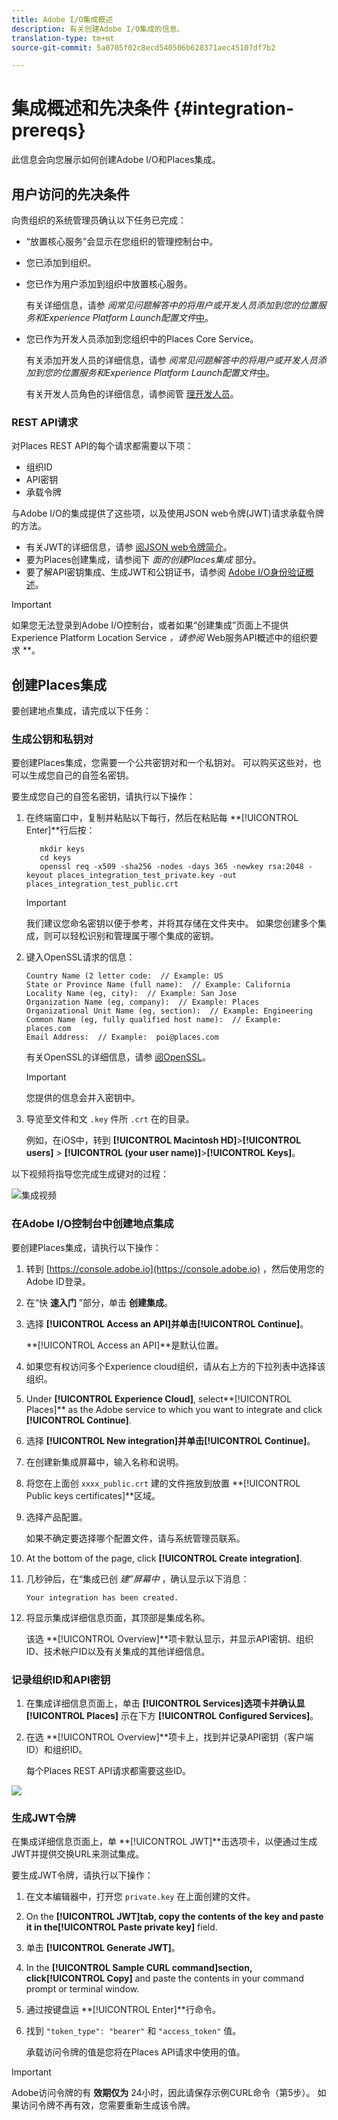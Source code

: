 ```yaml
---
title: Adobe I/O集成概述
description: 有关创建Adobe I/O集成的信息。
translation-type: tm+mt
source-git-commit: 5a0705f02c8ecd540506b628371aec45107df7b2

---
```



# 集成概述和先决条件 {#integration-prereqs}

此信息会向您展示如何创建Adobe I/O和Places集成。

## 用户访问的先决条件

向贵组织的系统管理员确认以下任务已完成：

* “放置核心服务”会显示在您组织的管理控制台中。
* 您已添加到组织。
* 您已作为用户添加到组织中放置核心服务。

   有关详细信息，请参 *阅常见问题解答中的将用户或开发人员添加到您的位置服务和Experience Platform Launch配置文件*[中](/help/places-faqs.md)。

* 您已作为开发人员添加到您组织中的Places Core Service。

   有关添加开发人员的详细信息，请参 *阅常见问题解答中的将用户或开发人员添加到您的位置服务和Experience Platform Launch配置文件*[中](/help/places-faqs.md)。

   有关开发人员角色的详细信息，请参阅管 [理开发人员](https://helpx.adobe.com/enterprise/using/manage-developers.html)。

### REST API请求

对Places REST API的每个请求都需要以下项：

* 组织ID
* API密钥
* 承载令牌

与Adobe I/O的集成提供了这些项，以及使用JSON web令牌(JWT)请求承载令牌的方法。

* 有关JWT的详细信息，请参 [阅JSON web令牌简介](https://jwt.io/introduction/)。
* 要为Places创建集成，请参阅下 *面的创建Places集成* 部分。
* 要了解API密钥集成、生成JWT和公钥证书，请参阅 [Adobe I/O身份验证概述](https://www.adobe.io/apis/cloudplatform/console/authentication/gettingstarted.html)。

>[!IMPORTANT]
>
>如果您无法登录到Adobe I/O控制台，或者如果“创建集成”页面上不提供Experience Platform Location Service *，请参阅* Web服务API概述中的组织要求 **[](/help/web-service-api/places-web-services.md)。

## 创建Places集成

要创建地点集成，请完成以下任务：

### 生成公钥和私钥对

要创建Places集成，您需要一个公共密钥对和一个私钥对。 可以购买这些对，也可以生成您自己的自签名密钥。

要生成您自己的自签名密钥，请执行以下操作：

1. 在终端窗口中，复制并粘贴以下每行，然后在粘贴每 **[!UICONTROL Enter]**行后按：

   ```text
      mkdir keys
      cd keys
      openssl req -x509 -sha256 -nodes -days 365 -newkey rsa:2048 -keyout places_integration_test_private.key -out    places_integration_test_public.crt
   ```

   >[!IMPORTANT]
   >
   >我们建议您命名密钥以便于参考，并将其存储在文件夹中。 如果您创建多个集成，则可以轻松识别和管理属于哪个集成的密钥。

1. 键入OpenSSL请求的信息：

   ```text
   Country Name (2 letter code:  // Example: US
   State or Province Name (full name):  // Example: California
   Locality Name (eg, city):  // Example: San Jose
   Organization Name (eg, company):  // Example: Places
   Organizational Unit Name (eg, section):  // Example: Engineering
   Common Name (eg, fully qualified host name):  // Example: places.com
   Email Address:  // Example:  poi@places.com
   ```

   有关OpenSSL的详细信息，请参 [阅OpenSSL](https://www.openssl.org/)。

   >[!IMPORTANT]
   >
   >您提供的信息会并入密钥中。

1. 导览至文件和文 `.key` 件所 `.crt` 在的目录。

   例如，在iOS中，转到 **[!UICONTROL Macintosh HD]**>**[!UICONTROL users]** > **[!UICONTROL (your user name)]**>**[!UICONTROL Keys]**。

以下视频将指导您完成生成键对的过程：

![集成视频](/help/assets/places_integration_video.gif)

### 在Adobe I/O控制台中创建地点集成

要创建Places集成，请执行以下操作：

1. 转到 [https://console.adobe.io](https://console.adobe.io) ，然后使用您的Adobe ID登录。
1. 在“快 **速入门** ”部分，单击 **创建集成**。
1. 选择 **[!UICONTROL Access an API]**并单击**[!UICONTROL Continue]**。

   **[!UICONTROL Access an API]**是默认位置。

1. 如果您有权访问多个Experience cloud组织，请从右上方的下拉列表中选择该组织。
1. Under **[!UICONTROL Experience Cloud]**, select**[!UICONTROL Places]** as the Adobe service to which you want to integrate and click **[!UICONTROL Continue]**.
1. 选择 **[!UICONTROL New integration]**并单击**[!UICONTROL Continue]**。
1. 在创建新集成屏幕中，输入名称和说明。
1. 将您在上面创 `xxxx_public.crt` 建的文件拖放到放置 **[!UICONTROL Public keys certificates]**区域。
1. 选择产品配置。

   如果不确定要选择哪个配置文件，请与系统管理员联系。
1. At the bottom of the page, click **[!UICONTROL Create integration]**.
1. 几秒钟后，在“集成已创 *建”屏幕中* ，确认显示以下消息：

   `Your integration has been created.`

1. 将显示集成详细信息页面，其顶部是集成名称。

   该选 **[!UICONTROL Overview]**项卡默认显示，并显示API密钥、组织ID、技术帐户ID以及有关集成的其他详细信息。

### 记录组织ID和API密钥

1. 在集成详细信息页面上，单击 **[!UICONTROL Services]**选项卡并确认显**[!UICONTROL Places]** 示在下方 **[!UICONTROL Configured Services]**。
1. 在选 **[!UICONTROL Overview]**项卡上，找到并记录API密钥（客户端ID）和组织ID。

   每个Places REST API请求都需要这些ID。

![](/help/assets/places_orgid_api-key.png)

### 生成JWT令牌

在集成详细信息页面上，单 **[!UICONTROL JWT]**击选项卡，以便通过生成JWT并提供交换URL来测试集成。

要生成JWT令牌，请执行以下操作：

1. 在文本编辑器中，打开您 `private.key` 在上面创建的文件。
1. On the **[!UICONTROL JWT]**tab, copy the contents of the key and paste it in the**[!UICONTROL Paste private key]** field.
1. 单击 **[!UICONTROL Generate JWT]**。
1. In the **[!UICONTROL Sample CURL command]**section, click**[!UICONTROL Copy]** and paste the contents in your command prompt or terminal window.
1. 通过按键盘运 **[!UICONTROL Enter]**行命令。
1. 找到 `"token_type": "bearer"` 和 `"access_token"` 值。

   承载访问令牌的值是您将在Places API请求中使用的值。

>[!IMPORTANT]
>
>Adobe访问令牌的有 **效期仅为** 24小时，因此请保存示例CURL命令（第5步）。 如果访问令牌不再有效，您需要重新生成该令牌。